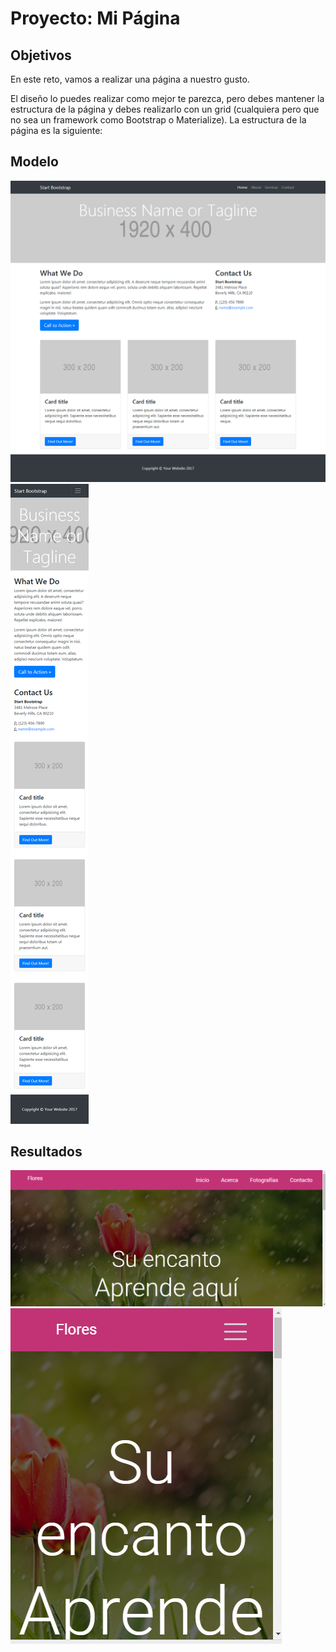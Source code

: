 # Proyecto: Mi Página

## Objetivos

En este reto, vamos a realizar una página a nuestro gusto.

El diseño lo puedes realizar como mejor te parezca, pero debes mantener la estructura de la página y debes realizarlo con un grid (cualquiera pero que no sea un framework como Bootstrap o Materialize). La estructura de la página es la siguiente:

## Modelo

![Modelo](assets/img/desktop.png "Modelo 1")
![Modelo](assets/img/responsive.PNG "Modelo 2")

## Resultados

![Resultados](assets/img/result1.PNG "Resultado 1")
![Resultados](assets/img/result2.PNG "Resultado 2")